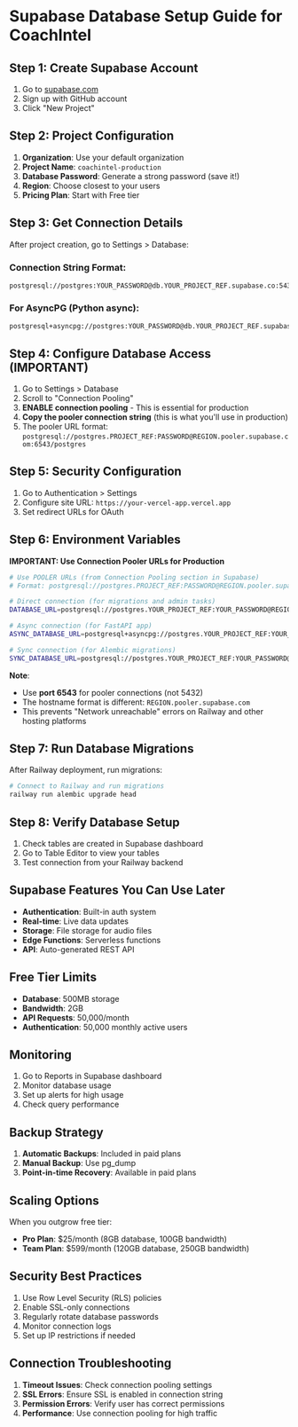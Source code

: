 # Supabase Database Setup Guide for CoachIntel

## Step 1: Create Supabase Account
1. Go to [supabase.com](https://supabase.com)
2. Sign up with GitHub account
3. Click "New Project"

## Step 2: Project Configuration
1. **Organization**: Use your default organization
2. **Project Name**: `coachintel-production`
3. **Database Password**: Generate a strong password (save it!)
4. **Region**: Choose closest to your users
5. **Pricing Plan**: Start with Free tier

## Step 3: Get Connection Details
After project creation, go to Settings > Database:

### Connection String Format:
```
postgresql://postgres:YOUR_PASSWORD@db.YOUR_PROJECT_REF.supabase.co:5432/postgres
```

### For AsyncPG (Python async):
```
postgresql+asyncpg://postgres:YOUR_PASSWORD@db.YOUR_PROJECT_REF.supabase.co:5432/postgres
```

## Step 4: Configure Database Access (IMPORTANT)
1. Go to Settings > Database
2. Scroll to "Connection Pooling"
3. **ENABLE connection pooling** - This is essential for production
4. **Copy the pooler connection string** (this is what you'll use in production)
5. The pooler URL format: `postgresql://postgres.PROJECT_REF:PASSWORD@REGION.pooler.supabase.com:6543/postgres`

## Step 5: Security Configuration
1. Go to Authentication > Settings
2. Configure site URL: `https://your-vercel-app.vercel.app`
3. Set redirect URLs for OAuth

## Step 6: Environment Variables
**IMPORTANT: Use Connection Pooler URLs for Production**

```bash
# Use POOLER URLs (from Connection Pooling section in Supabase)
# Format: postgresql://postgres.PROJECT_REF:PASSWORD@REGION.pooler.supabase.com:6543/postgres

# Direct connection (for migrations and admin tasks)
DATABASE_URL=postgresql://postgres.YOUR_PROJECT_REF:YOUR_PASSWORD@REGION.pooler.supabase.com:6543/postgres

# Async connection (for FastAPI app)
ASYNC_DATABASE_URL=postgresql+asyncpg://postgres.YOUR_PROJECT_REF:YOUR_PASSWORD@REGION.pooler.supabase.com:6543/postgres

# Sync connection (for Alembic migrations)
SYNC_DATABASE_URL=postgresql://postgres.YOUR_PROJECT_REF:YOUR_PASSWORD@REGION.pooler.supabase.com:6543/postgres
```

**Note**: 
- Use **port 6543** for pooler connections (not 5432)
- The hostname format is different: `REGION.pooler.supabase.com`
- This prevents "Network unreachable" errors on Railway and other hosting platforms

## Step 7: Run Database Migrations
After Railway deployment, run migrations:

```bash
# Connect to Railway and run migrations
railway run alembic upgrade head
```

## Step 8: Verify Database Setup
1. Check tables are created in Supabase dashboard
2. Go to Table Editor to view your tables
3. Test connection from your Railway backend

## Supabase Features You Can Use Later
- **Authentication**: Built-in auth system
- **Real-time**: Live data updates
- **Storage**: File storage for audio files
- **Edge Functions**: Serverless functions
- **API**: Auto-generated REST API

## Free Tier Limits
- **Database**: 500MB storage
- **Bandwidth**: 2GB
- **API Requests**: 50,000/month
- **Authentication**: 50,000 monthly active users

## Monitoring
1. Go to Reports in Supabase dashboard
2. Monitor database usage
3. Set up alerts for high usage
4. Check query performance

## Backup Strategy
1. **Automatic Backups**: Included in paid plans
2. **Manual Backup**: Use pg_dump
3. **Point-in-time Recovery**: Available in paid plans

## Scaling Options
When you outgrow free tier:
- **Pro Plan**: $25/month (8GB database, 100GB bandwidth)
- **Team Plan**: $599/month (120GB database, 250GB bandwidth)

## Security Best Practices
1. Use Row Level Security (RLS) policies
2. Enable SSL-only connections
3. Regularly rotate database passwords
4. Monitor connection logs
5. Set up IP restrictions if needed

## Connection Troubleshooting
1. **Timeout Issues**: Check connection pooling settings
2. **SSL Errors**: Ensure SSL is enabled in connection string
3. **Permission Errors**: Verify user has correct permissions
4. **Performance**: Use connection pooling for high traffic
